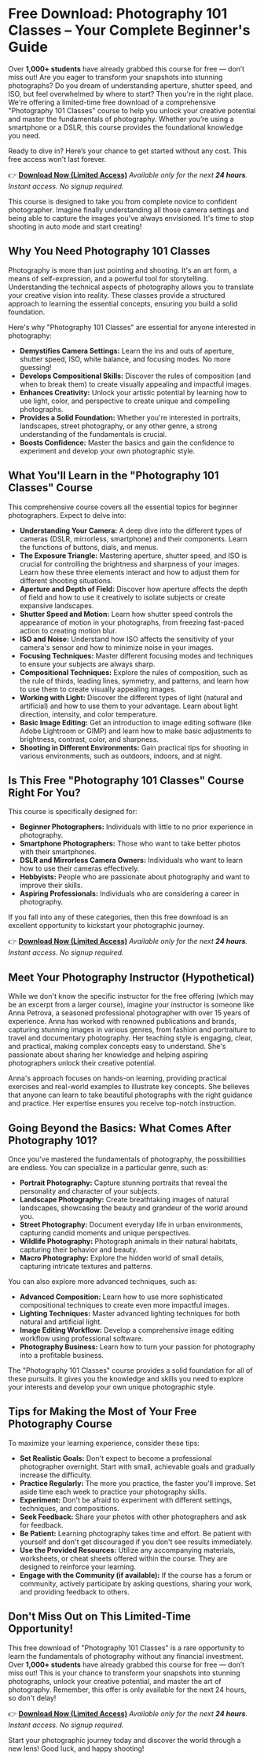 # Free Download: Photography 101 Classes – Your Complete Beginner's Guide

Over **1,000+ students** have already grabbed this course for free — don’t miss out! Are you eager to transform your snapshots into stunning photographs? Do you dream of understanding aperture, shutter speed, and ISO, but feel overwhelmed by where to start? Then you're in the right place. We're offering a limited-time free download of a comprehensive "Photography 101 Classes" course to help you unlock your creative potential and master the fundamentals of photography. Whether you’re using a smartphone or a DSLR, this course provides the foundational knowledge you need.

Ready to dive in? Here’s your chance to get started without any cost. This free access won't last forever.

👉 **[Download Now (Limited Access)](https://udemywork.com/photography-101-classes)**
_Available only for the next **24 hours**. Instant access. No signup required._

This course is designed to take you from complete novice to confident photographer. Imagine finally understanding all those camera settings and being able to capture the images you've always envisioned. It's time to stop shooting in auto mode and start creating!

## Why You Need Photography 101 Classes

Photography is more than just pointing and shooting. It's an art form, a means of self-expression, and a powerful tool for storytelling. Understanding the technical aspects of photography allows you to translate your creative vision into reality. These classes provide a structured approach to learning the essential concepts, ensuring you build a solid foundation.

Here's why "Photography 101 Classes" are essential for anyone interested in photography:

*   **Demystifies Camera Settings:** Learn the ins and outs of aperture, shutter speed, ISO, white balance, and focusing modes. No more guessing!
*   **Develops Compositional Skills:** Discover the rules of composition (and when to break them) to create visually appealing and impactful images.
*   **Enhances Creativity:** Unlock your artistic potential by learning how to use light, color, and perspective to create unique and compelling photographs.
*   **Provides a Solid Foundation:** Whether you're interested in portraits, landscapes, street photography, or any other genre, a strong understanding of the fundamentals is crucial.
*   **Boosts Confidence:** Master the basics and gain the confidence to experiment and develop your own photographic style.

## What You'll Learn in the "Photography 101 Classes" Course

This comprehensive course covers all the essential topics for beginner photographers. Expect to delve into:

*   **Understanding Your Camera:** A deep dive into the different types of cameras (DSLR, mirrorless, smartphone) and their components. Learn the functions of buttons, dials, and menus.
*   **The Exposure Triangle:** Mastering aperture, shutter speed, and ISO is crucial for controlling the brightness and sharpness of your images. Learn how these three elements interact and how to adjust them for different shooting situations.
*   **Aperture and Depth of Field:** Discover how aperture affects the depth of field and how to use it creatively to isolate subjects or create expansive landscapes.
*   **Shutter Speed and Motion:** Learn how shutter speed controls the appearance of motion in your photographs, from freezing fast-paced action to creating motion blur.
*   **ISO and Noise:** Understand how ISO affects the sensitivity of your camera's sensor and how to minimize noise in your images.
*   **Focusing Techniques:** Master different focusing modes and techniques to ensure your subjects are always sharp.
*   **Compositional Techniques:** Explore the rules of composition, such as the rule of thirds, leading lines, symmetry, and patterns, and learn how to use them to create visually appealing images.
*   **Working with Light:** Discover the different types of light (natural and artificial) and how to use them to your advantage. Learn about light direction, intensity, and color temperature.
*   **Basic Image Editing:** Get an introduction to image editing software (like Adobe Lightroom or GIMP) and learn how to make basic adjustments to brightness, contrast, color, and sharpness.
*   **Shooting in Different Environments:** Gain practical tips for shooting in various environments, such as outdoors, indoors, and at night.

## Is This Free "Photography 101 Classes" Course Right For You?

This course is specifically designed for:

*   **Beginner Photographers:** Individuals with little to no prior experience in photography.
*   **Smartphone Photographers:** Those who want to take better photos with their smartphones.
*   **DSLR and Mirrorless Camera Owners:** Individuals who want to learn how to use their cameras effectively.
*   **Hobbyists:** People who are passionate about photography and want to improve their skills.
*   **Aspiring Professionals:** Individuals who are considering a career in photography.

If you fall into any of these categories, then this free download is an excellent opportunity to kickstart your photographic journey.

👉 **[Download Now (Limited Access)](https://udemywork.com/photography-101-classes)**
_Available only for the next **24 hours**. Instant access. No signup required._

## Meet Your Photography Instructor (Hypothetical)

While we don't know the specific instructor for the free offering (which may be an excerpt from a larger course), imagine your instructor is someone like Anna Petrova, a seasoned professional photographer with over 15 years of experience. Anna has worked with renowned publications and brands, capturing stunning images in various genres, from fashion and portraiture to travel and documentary photography. Her teaching style is engaging, clear, and practical, making complex concepts easy to understand. She's passionate about sharing her knowledge and helping aspiring photographers unlock their creative potential.

Anna's approach focuses on hands-on learning, providing practical exercises and real-world examples to illustrate key concepts. She believes that anyone can learn to take beautiful photographs with the right guidance and practice. Her expertise ensures you receive top-notch instruction.

## Going Beyond the Basics: What Comes After Photography 101?

Once you've mastered the fundamentals of photography, the possibilities are endless. You can specialize in a particular genre, such as:

*   **Portrait Photography:** Capture stunning portraits that reveal the personality and character of your subjects.
*   **Landscape Photography:** Create breathtaking images of natural landscapes, showcasing the beauty and grandeur of the world around you.
*   **Street Photography:** Document everyday life in urban environments, capturing candid moments and unique perspectives.
*   **Wildlife Photography:** Photograph animals in their natural habitats, capturing their behavior and beauty.
*   **Macro Photography:** Explore the hidden world of small details, capturing intricate textures and patterns.

You can also explore more advanced techniques, such as:

*   **Advanced Composition:** Learn how to use more sophisticated compositional techniques to create even more impactful images.
*   **Lighting Techniques:** Master advanced lighting techniques for both natural and artificial light.
*   **Image Editing Workflow:** Develop a comprehensive image editing workflow using professional software.
*   **Photography Business:** Learn how to turn your passion for photography into a profitable business.

The "Photography 101 Classes" course provides a solid foundation for all of these pursuits. It gives you the knowledge and skills you need to explore your interests and develop your own unique photographic style.

## Tips for Making the Most of Your Free Photography Course

To maximize your learning experience, consider these tips:

*   **Set Realistic Goals:** Don't expect to become a professional photographer overnight. Start with small, achievable goals and gradually increase the difficulty.
*   **Practice Regularly:** The more you practice, the faster you'll improve. Set aside time each week to practice your photography skills.
*   **Experiment:** Don't be afraid to experiment with different settings, techniques, and compositions.
*   **Seek Feedback:** Share your photos with other photographers and ask for feedback.
*   **Be Patient:** Learning photography takes time and effort. Be patient with yourself and don't get discouraged if you don't see results immediately.
*   **Use the Provided Resources:** Utilize any accompanying materials, worksheets, or cheat sheets offered within the course. They are designed to reinforce your learning.
*   **Engage with the Community (if available):** If the course has a forum or community, actively participate by asking questions, sharing your work, and providing feedback to others.

## Don't Miss Out on This Limited-Time Opportunity!

This free download of "Photography 101 Classes" is a rare opportunity to learn the fundamentals of photography without any financial investment. Over **1,000+ students** have already grabbed this course for free — don’t miss out! This is your chance to transform your snapshots into stunning photographs, unlock your creative potential, and master the art of photography. Remember, this offer is only available for the next 24 hours, so don't delay!

👉 **[Download Now (Limited Access)](https://udemywork.com/photography-101-classes)**
_Available only for the next **24 hours**. Instant access. No signup required._

Start your photographic journey today and discover the world through a new lens! Good luck, and happy shooting!

